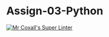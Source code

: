 # Assign-03-Python
[![Mr Coxall's Super Linter](https://github.com/ICS3U-Programming-CarolynWP/Assign-03-Python/workflows/Mr%20Coxall's%20Super%20Linter/badge.svg)](https://github.com/ICS3U-Programming-CarolynWP/Assign-03-Python/actions/)
